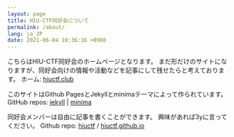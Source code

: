 ```yaml
---
layout: page
title: HIU-CTF同好会について
permalink: /about/
lang: ja_JP
date: 2021-06-04 10:36:16 +0900
---
```


こちらはHIU-CTF同好会のホームページとなります。
まだ形だけのサイトになりますが、同好会向けの情報や活動などを記事にして残せたらと考えております。
ホーム: [hiuctf.club](https://hiuctf.club)

このサイトはGithub PagesとJekyllとminimaテーマによって作られています。
GitHub repos: [jekyll](https://github.com/jekyll/jekyll) |
[minima](https://github.com//minima)

同好会メンバーは自由に記事を書くことができます。
興味があれば3yに言ってください。
Github repo: [hiuctf][hiuctf-organization] /
[hiuctf.github.io](https://github.com/jekyll/jekyll)


[hiuctf-organization]: https://github.com/hiuctf
